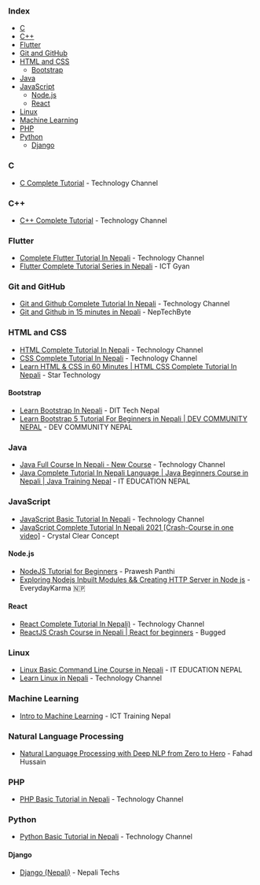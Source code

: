 ### Index

* [C](#c)
* [C++](#cpp)
* [Flutter](#flutter)
* [Git and GitHub](#git-and-github)
* [HTML and CSS](#html-and-css)
    * [Bootstrap](#bootstrap)
* [Java](#java)
* [JavaScript](#javascript)
    * [Node.js](#nodejs)
    * [React](#react)
* [Linux](#linux)
* [Machine Learning](#machine-learning)
* [PHP](#php)
* [Python](#python)
    * [Django](#django)


### <a id="c"></a>C

* [C Complete Tutorial](https://www.youtube.com/watch?v=7WH8C48UNDU) - Technology Channel


### <a id="cpp"></a>C++

* [C++ Complete Tutorial](https://www.youtube.com/watch?v=Yo2RBUEJNCw) - Technology Channel


### Flutter

* [Complete Flutter Tutorial In Nepali](https://www.youtube.com/watch?v=N0cDdu32IaA) - Technology Channel
* [Flutter Complete Tutorial Series in Nepali](https://www.youtube.com/watch?v=nI2Os9OHuoA&list=PLG1vmGqSX-xMmuQGKfN-bW1GGW3bnO-sV) - ICT Gyan


### Git and GitHub

* [Git and Github Complete Tutorial In Nepali](https://youtu.be/e1icpIbLNx8) - Technology Channel
* [Git and Github in 15 minutes in Nepali](https://youtu.be/ic6nmRLrk0c) - NepTechByte


### HTML and CSS

* [HTML Complete Tutorial In Nepali](https://youtu.be/JdDsWq32M6w) - Technology Channel
* [CSS Complete Tutorial In Nepali](https://youtu.be/8eobtm_1x2I) - Technology Channel
* [Learn HTML & CSS in 60 Minutes | HTML CSS Complete Tutorial In Nepali](https://youtu.be/eREVwOZ5qtA) - Star Technology


#### Bootstrap

* [Learn Bootstrap In Nepali](https://youtu.be/EzVSA4I3Jpc) - DIT Tech Nepal
* [Learn Bootstrap 5 Tutorial For Beginners in Nepali | DEV COMMUNITY NEPAL](https://youtu.be/F5DUEoPnWro) - DEV COMMUNITY NEPAL


### Java

* [Java Full Course In Nepali - New Course](https://youtu.be/56Cc-DT66Bc) - Technology Channel
* [Java Complete Tutorial In Nepali Language | Java Beginners Course in Nepali | Java Training Nepal](https://youtu.be/KZnVhdoKllM) - IT EDUCATION NEPAL


### JavaScript

* [JavaScript Basic Tutorial In Nepali](https://youtu.be/_4e_Jyjmudg) - Technology Channel
* [JavaScript Complete Tutorial In Nepali 2021 [Crash-Course in one video]](https://youtu.be/AaQNfQqy00U) - Crystal Clear Concept


#### Node.js

* [NodeJS Tutorial for Beginners](https://www.youtube.com/watch?v=17n2xlHbo9E&list=PLdHeoPHWZgiy86jOBxcJJUbti_cyaaUlT) - Prawesh Panthi
* [Exploring Nodejs Inbuilt Modules && Creating HTTP Server in Node js](https://www.youtube.com/watch?v=jAQkpHsPEWQ) - EverydayKarma 🇳🇵


#### React

* [React Complete Tutorial In Nepali)](https://www.youtube.com/watch?v=HWrgr3ecDa0) - Technology Channel
* [ReactJS Crash Course in Nepali | React for beginners](https://youtu.be/0Lu4jpQPjJI) - Bugged


### Linux

* [Linux Basic Command Line Course in Nepali](https://youtu.be/8_GRGwoja_k) - IT EDUCATION NEPAL
* [Learn Linux in Nepali](https://www.youtube.com/watch?v=a7WFvniGGxQ&list=PL2OJkQtHPRidnlAitTMpRPh_LkyjHJvRC) - Technology Channel


### Machine Learning

* [Intro to Machine Learning](https://www.youtube.com/watch?v=a6bogakcVj0) - ICT Training Nepal


### Natural Language Processing

* [Natural Language Processing with Deep NLP from Zero to Hero](https://www.youtube.com/playlist?list=PLtCBuHKmdxOefxJhd6u8KY9vTN8G5D5yG) - Fahad Hussain 


### PHP

* [PHP Basic Tutorial in Nepali](https://www.youtube.com/watch?v=Ec8bwfCNhkA) - Technology Channel


### Python

* [Python Basic Tutorial in Nepali](https://www.youtube.com/watch?v=hAiiw2cCPKM) - Technology Channel


#### Django

* [Django (Nepali)](https://www.youtube.com/watch?v=QfO_-OSQK1I&list=PLPoAtTO4PCEA7cMf_xhHaLRRtltZgqhSC) - Nepali Techs
